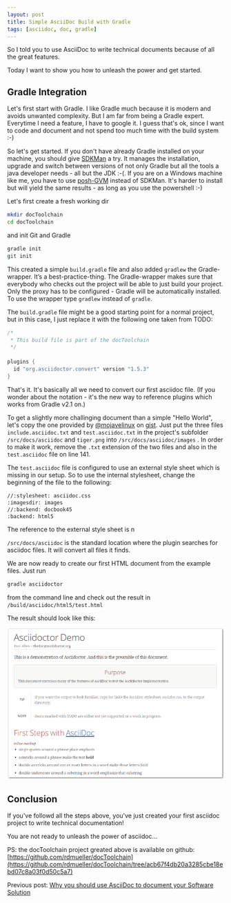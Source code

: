 ```yaml
---
layout: post
title: Simple AsciiDoc Build with Gradle
tags: [asciidoc, doc, gradle]
---
```


So I told you to use AsciiDoc to write technical documents because of all the great features.

Today I want to show you how to unleash the power and get started.

## Gradle Integration

Let's first start with Gradle. I like Gradle much because it is modern and avoids unwanted complexity. But I am far from being a Gradle expert. Everytime I need a feature, I have to google it. I guess that's ok, since I want to code and document and not spend too much time with the build system :-)

So let's get started. If you don't have already Gradle installed on your machine, you should give [SDKMan](http://sdkman.io) a try. It manages the installation, upgrade and switch between versions of not only Gradle but all the tools a java developer needs - all but the JDK :-(. If you are on a Windows machine like me, you have to use [posh-GVM](https://github.com/flofreud/posh-gvm) instead of SDKMan. It's harder to install but will yield the same results - as long as you use the powershell :-)

Let's first create a fresh working dir 

``` bash
mkdir docToolchain
cd docToolchain
``` 

and init Git and Gradle

``` bash
gradle init
git init
``` 

This created a simple `build.gradle` file and also added `gradlew` the Gradle-wrapper. It’s a best-practice-thing. The Gradle-wrapper makes sure that everybody who checks out the project will be able to just build your project. Only the proxy has to be configured - Gradle will be automatically installed. To use the wrapper type `gradlew` instead of `gradle`.

The `build.gradle` file might be a good starting point for a normal project, but in this case, I just replace it with the following one taken from TODO:

``` java
/*
 * This build file is part of the docToolchain
 */

plugins {
  id "org.asciidoctor.convert" version "1.5.3"
}
``` 

That's it. It's basically all we need to convert our first asciidoc file. (If you wonder about the notation - it's the new way to reference plugins which works from Gradle v2.1 on.)

To get a slightly more challinging document than a simple "Hello World", let's copy the one provided by [@mojavelinux](https://www.twitter.com/mojavelinux) on  [gist](https://gist.github.com/mojavelinux/4402636). Just put the three files `include.asciidoc.txt` and `test.asciidoc.txt`  in the project's subfolder `/src/docs/asciidoc` and `tiger.png` into `/src/docs/asciidoc/images` . In order to make it work, remove the `.txt` extension of the two files and also in the `test.asciidoc` file on line 141.

The `test.asciidoc` file is configured to use an external style sheet which is missing in our setup. So to use the internal stylesheet, change the beginning of the file to the following:

``` 
//:stylesheet: asciidoc.css
:imagesdir: images
//:backend: docbook45
:backend: html5
``` 

The reference to the external style sheet is n

`/src/docs/asciidoc` is the standard location where the plugin searches for asciidoc files. It will convert all files it finds.

We are now ready to create our first HTML document from the example files. Just run

``` bash
gradle asciidoctor
``` 

from the command line and check out the result in `/build/asciidoc/html5/test.html` 

The result should look like this:

<div>
<img src="../images/renderedHtml.png" style="max-width: 100%" />
</div>

## Conclusion

If you've followd all the steps above, you've just created your first asciidoc project to write technical documentation! 

You are not ready to unleash the power of asciidoc...

PS: the docToolchain project greated above is available on github: [https://github.com/rdmueller/docToolchain](https://github.com/rdmueller/docToolchain/tree/acb67f4db20a3285cbe18ebd07c8a03f0d50c5a7)

Previous post: [Why you should use AsciiDoc to document your Software Solution](https://rdmueller.github.io/why_asciidoc/)
<!--Next post: [Simpel AsciiDoc Build with Maven](https://rdmueller.github.io/maven_asciidoc_build/)-->


